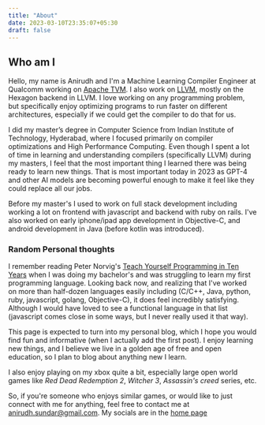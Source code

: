 ```yaml
---
title: "About"
date: 2023-03-10T23:35:07+05:30
draft: false
---
```


## Who am I

Hello, my name is Anirudh and I'm a Machine Learning Compiler Engineer at Qualcomm working on [Apache TVM](https://tvm.apache.org/). I also work on [LLVM](https://llvm.org/), mostly on the Hexagon backend in LLVM. I love working on any programming problem, but specifically enjoy optimizing programs to run faster on different architectures, especially if we could get the compiler to do that for us.

I did my master’s degree in Computer Science from Indian Institute of Technology, Hyderabad, where I focused primarily on compiler optimizations and High Performance Computing. Even though I spent a lot of time in learning and understanding compilers (specifically LLVM) during my masters, I feel that the most important thing I learned there was being ready to learn new things. That is most important today in 2023 as GPT-4 and other AI models are becoming powerful enough to make it feel like they could replace all our jobs.

Before my master's I used to work on full stack development including working a lot on frontend with javascript and backend with ruby on rails. I've also worked on early iphone/ipad app development in Objective-C, and android development in Java (before kotlin was introduced).

### Random Personal thoughts

I remember reading Peter Norvig's [Teach Yourself Programming in Ten Years](http://www.norvig.com/21-days.html) when I was doing my bachelor's and was struggling to learn my first programming language. Looking back now, and realizing that I've worked on more than half-dozen languages easily including (C/C++, Java, python, ruby, javascript, golang, Objective-C), it does feel incredibly satisfying. Although I would have loved to see a functional language in that list (javascript comes close in some ways, but I never really used it that way).

This page is expected to turn into my personal blog, which I hope you would find fun and informative (when I actually add the first post). I enjoy learning new things, and I believe we live in a golden age of free and open education, so I plan to blog about anything new I learn.

I also enjoy playing on my xbox quite a bit, especially large open world games like *Red Dead Redemption 2*, *Witcher 3*, *Assassin's creed* series, etc.

So, if you're someone who enjoys similar games, or would like to just connect with me for anything, feel free to contact me at [anirudh.sundar@gmail.com](mailto:anirudh.sundar@gmail.com). My socials are in the [home page](/)
